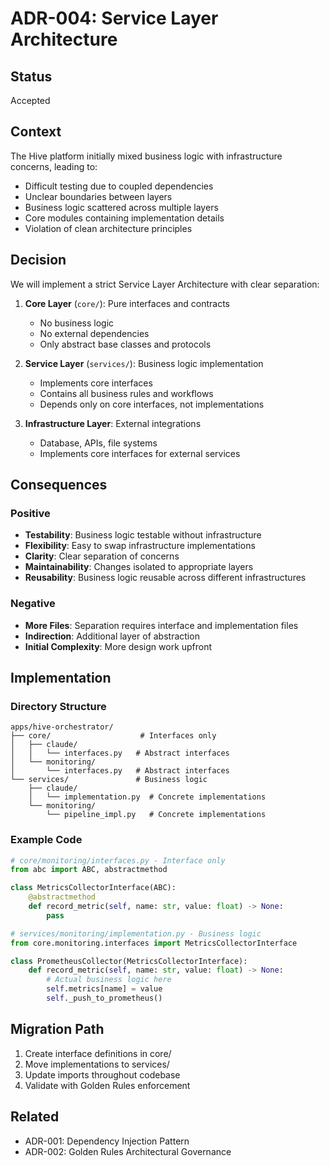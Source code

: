 # ADR-004: Service Layer Architecture

## Status
Accepted

## Context
The Hive platform initially mixed business logic with infrastructure concerns, leading to:
- Difficult testing due to coupled dependencies
- Unclear boundaries between layers
- Business logic scattered across multiple layers
- Core modules containing implementation details
- Violation of clean architecture principles

## Decision
We will implement a strict Service Layer Architecture with clear separation:

1. **Core Layer** (`core/`): Pure interfaces and contracts
   - No business logic
   - No external dependencies
   - Only abstract base classes and protocols

2. **Service Layer** (`services/`): Business logic implementation
   - Implements core interfaces
   - Contains all business rules and workflows
   - Depends only on core interfaces, not implementations

3. **Infrastructure Layer**: External integrations
   - Database, APIs, file systems
   - Implements core interfaces for external services

## Consequences

### Positive
- **Testability**: Business logic testable without infrastructure
- **Flexibility**: Easy to swap infrastructure implementations
- **Clarity**: Clear separation of concerns
- **Maintainability**: Changes isolated to appropriate layers
- **Reusability**: Business logic reusable across different infrastructures

### Negative
- **More Files**: Separation requires interface and implementation files
- **Indirection**: Additional layer of abstraction
- **Initial Complexity**: More design work upfront

## Implementation

### Directory Structure
```
apps/hive-orchestrator/
├── core/                    # Interfaces only
│   ├── claude/
│   │   └── interfaces.py   # Abstract interfaces
│   └── monitoring/
│       └── interfaces.py   # Abstract interfaces
└── services/               # Business logic
    ├── claude/
    │   └── implementation.py  # Concrete implementations
    └── monitoring/
        └── pipeline_impl.py   # Concrete implementations
```

### Example Code
```python
# core/monitoring/interfaces.py - Interface only
from abc import ABC, abstractmethod

class MetricsCollectorInterface(ABC):
    @abstractmethod
    def record_metric(self, name: str, value: float) -> None:
        pass

# services/monitoring/implementation.py - Business logic
from core.monitoring.interfaces import MetricsCollectorInterface

class PrometheusCollector(MetricsCollectorInterface):
    def record_metric(self, name: str, value: float) -> None:
        # Actual business logic here
        self.metrics[name] = value
        self._push_to_prometheus()
```

## Migration Path
1. Create interface definitions in core/
2. Move implementations to services/
3. Update imports throughout codebase
4. Validate with Golden Rules enforcement

## Related
- ADR-001: Dependency Injection Pattern
- ADR-002: Golden Rules Architectural Governance